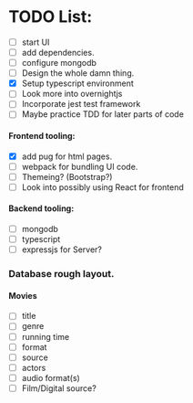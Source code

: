 # TODO List:
- [ ] start UI
- [ ] add dependencies.
- [ ] configure mongodb
- [ ] Design the whole damn thing.
- [X] Setup typescript environment
- [ ] Look more into overnightjs
- [ ] Incorporate jest test framework
- [ ] Maybe practice TDD for later parts of code

#### Frontend tooling:
- [X] add pug for html pages.
- [ ] webpack for bundling UI code.
- [ ] Themeing? (Bootstrap?)
- [ ] Look into possibly using React for frontend

#### Backend tooling:
- [ ] mongodb
- [ ] typescript
- [ ] expressjs for Server?

### Database rough layout.
#### Movies
- [ ] title
- [ ] genre
- [ ] running time
- [ ] format
- [ ] source
- [ ] actors
- [ ] audio format(s)
- [ ] Film/Digital source?